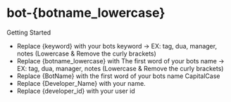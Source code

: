 # bot-{botname_lowercase}

Getting Started

- Replace {keyword} with your bots keyword -> EX: tag, dua, manager, notes (Lowercase & Remove the curly brackets)
- Replace {botname_lowercase} with The first word of your bots name -> EX: tag, dua, manager, notes (Lowercase & Remove the curly brackets)
- Replace {BotName} with the first word of your bots name CapitalCase
- Replace {Developer_Name} with your name.
- Replace {developer_id} with your user id
